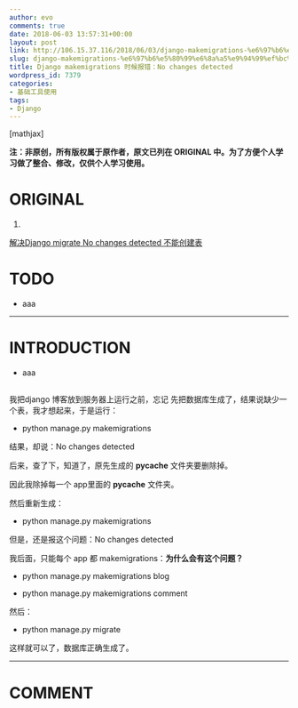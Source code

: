 ```yaml
---
author: evo
comments: true
date: 2018-06-03 13:57:31+00:00
layout: post
link: http://106.15.37.116/2018/06/03/django-makemigrations-%e6%97%b6%e5%80%99%e6%8a%a5%e9%94%99%ef%bc%9ano-changes-detected/
slug: django-makemigrations-%e6%97%b6%e5%80%99%e6%8a%a5%e9%94%99%ef%bc%9ano-changes-detected
title: Django makemigrations 时候报错：No changes detected
wordpress_id: 7379
categories:
- 基础工具使用
tags:
- Django
---
```


<!-- more -->

[mathjax]

**注：非原创，所有版权属于原作者，原文已列在 ORIGINAL 中。为了方便个人学习做了整合、修改，仅供个人学习使用。**


# ORIGINAL





 	
  1. 


[解决Django migrate No changes detected 不能创建表](https://blog.csdn.net/hanglinux/article/details/75645756)







# TODO





 	
  * aaa





* * *





# INTRODUCTION





 	
  * aaa





## 


我把django 博客放到服务器上运行之前，忘记 先把数据库生成了，结果说缺少一个表，我才想起来，于是运行：



 	
  * python manage.py makemigrations


结果，却说：No changes detected

后来，查了下，知道了，原先生成的 __pycache__ 文件夹要删除掉。

因此我除掉每一个 app里面的 __pycache__ 文件夹。

然后重新生成：

 	
  * python manage.py makemigrations


但是，还是报这个问题：No changes detected

我后面，只能每个 app 都 makemigrations：**为什么会有这个问题？**



 	
  * python manage.py makemigrations blog

 	
  * python manage.py makemigrations comment


然后：

 	
  * python manage.py migrate


这样就可以了，数据库正确生成了。

























* * *





# COMMENT



